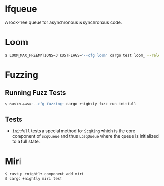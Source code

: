 # lfqueue
A lock-free queue for asynchronous &amp; synchronous code.

# Loom
```bash
$ LOOM_MAX_PREEMPTIONS=3 RUSTFLAGS="--cfg loom" cargo test loom_ --release
```

# Fuzzing

## Running Fuzz Tests
```bash
$ RUSTFLAGS="--cfg fuzzing" cargo +nightly fuzz run initfull
```

## Tests
- `initfull` tests a special method for `ScqRing` which is the core component of `ScqQueue` and thus `LcsqQueue` where the queue is initialized to a full state.


# Miri
```bash
$ rustup +nightly component add miri
$ cargo +nightly miri test
```
